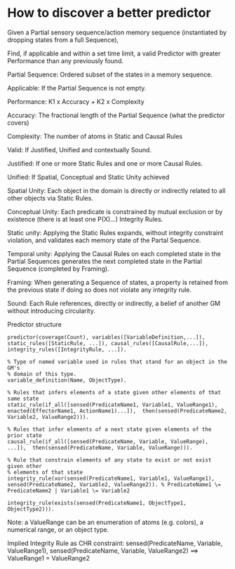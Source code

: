 # How to discover a better predictor

Given a Partial sensory sequence/action memory sequence (instantiated by dropping states from a full Sequence),

Find, if applicable and within a set time limit, a valid Predictor with greater Performance than any previously found.

Partial Sequence: Ordered subset of the states in a memory sequence.

Applicable: If the Partial Sequence is not empty.

Performance: K1 x Accuracy + K2 x Complexity

Accuracy: The fractional length of the Partial Sequence (what the predictor covers)

Complexity: The number of atoms in Static and Causal Rules

Valid: If Justified, Unified and contextually Sound.

Justified: If one or more Static Rules and one or more Causal Rules.

Unified: If Spatial, Conceptual and Static Unity achieved

Spatial Unity: Each object in the domain is directly or indirectly related to all other objects via Static Rules.

Conceptual Unity: Each predicate is constrained by mutual exclusion or by existence (there is at least one P(X)...) Integrity Rules.

Static unity: Applying the Static Rules expands, without integrity constraint violation, and validates each memory state of the Partal Sequence.

Temporal unity: Applying the Causal Rules on each completed state in the Partial Sequences generates the next completed state in the Partial Sequence (completed by Framing).

Framing: When generating a Sequence of states, a property is retained from the previous state if doing so does not violate any integrity rule.

Sound: Each Rule references, directly or indirectly, a belief of another GM without introducing circularity.

Predictor structure

    predictor(coverage(Count), variables([VariableDefinition,...]), static_rules([StaticRule, ...]), causal_rules([CausalRule,...]), integrity_rules([IntegrityRule, ...]).

    % Type of named variable used in rules that stand for an object in the GM's 
    % domain of this type. 
    variable_definition(Name, ObjectType).

    % Rules that infers elements of a state given other elements of that same state
    static_rule(if_all([sensed(PredicateName1, Variable1, ValueRange1), enacted(EffectorName1, ActionName1)...]),  then(sensed(PredicateName2, Variable2, ValueRange2))).

    % Rules that infer elements of a next state given elements of the prior state
    causal_rule(if_all([sensed(PredicateName, Variable, ValueRange), ...]),  then(sensed(PredicateName, Variable, ValueRange))).

    % Rule that constrain elements of any state to exist or not exist given other 
    % elements of that state
    integrity_rule(xor(sensed(PredicateName1, Variable1, ValueRange1), sensed(PredicateName2, Variable2, ValueRange2)). % PredicateName1 \= PredicateName2 | Variable1 \= Variable2

    integrity_rule(exists(sensed(PredicateName1, ObjectType1, ObjectType2))). 

Note: a ValueRange can be an enumeration of atoms (e.g. colors), a numerical range, or an object type.

Implied Integrity Rule as CHR constraint: sensed(PredicateName, Variable, ValueRange1), sensed(PredicateName, Variable, ValueRange2) ==> ValueRange1 = ValueRange2
